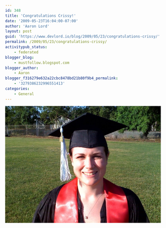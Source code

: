 ```yaml
---
id: 348
title: 'Congratulations Crissy!'
date: '2009-05-23T16:04:00-07:00'
author: 'Aaron Lord'
layout: post
guid: 'https://www.devlord.io/blog/2009/05/23/congratulations-crissy/'
permalink: /2009/05/23/congratulations-crissy/
activitypub_status:
    - federated
blogger_blog:
    - mustfollow.blogspot.com
blogger_author:
    - Aaron
blogger_f316279e632a22cbc8478bd21b80f9b4_permalink:
    - '3279386232996551413'
categories:
    - General
---
```


<p class="mobile-photo"><a href="/assets/img/2011/10/photo-792709.jpg"><img src="/assets/img/2011/10/photo-792709.jpg?w=300" border="0" alt="" /></a></p><div class="blogger-post-footer"><img width='1' height='1' src="/congratulations-crissy/"' /></div>